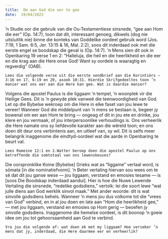 ```yaml
---
title:  Om aan God die eer te gee
date:  19/04/2023
---
```


’n Studie oor die gebruik van die Ou-Testamentiese sinsnede, “gee aan Hom die eer” (Op. 14:7), toon dat dit, interessant genoeg, dikwels (dog nie uitsluitlik nie) binne die konteks van Goddelike oordeel gebruik word (Jos. 7:19, 1 Sam. 6:5, Jer. 13:15 & 16, Mal. 2:2), soos dit inderdaad ook met die eerste engel se boodskap die geval is (Op. 14:7). ’n Mens sien dit ook in Openbaring 19 verse 1 en 2: “Halleluja, die heil en die heerlikheid en die eer en die krag aan die Here onse God! Want sy oordele is waaragtig en regverdig” (OAB).

`Lees die volgende verse uit die eerste sendbrief aan die Korintiërs – 3:16 en 17, 6:19 en 20, asook 10:31. Hierdie Skrifgedeeltes toon ’n manier wat ons eer aan die Here kan gee. Wat is daardie manier?`

Volgens die apostel Paulus is die liggaam ’n tempel, ’n woonplek vir die Heilige Gees. Dit is ’n gewyde plek vanweë die teenwoordigheid van God. Let op die Bybelse wekroep om die Here in elke faset van jou lewe te vereer! Wanneer God die middelpunt van ’n mens se bestaan is, begeer jy bowenal om eer aan Hom te bring — ongeag of dit in jou ete en drinke, jou klere en jou vermaak, of jou interpersoonlike verhoudings is. Ons verheerlik die Here namate ons sy liefdevolle karakter aan die wêreld toon; en ons doen dit deur ons verbintenis aan, en uitleef van, sy wil. Dit is selfs meer belangrik inaggenome die eindtyd-oordeel wat die aarde in Openbaring te beurt val.

`Lees Romeine 12:1 en 2.Watter beroep doen die apostel Paulus op ons betreffende die somtotaal van ons lewenskeuses?`

Die oorspronklike Koine [Bybelse] Grieks wat as “liggame” vertaal word, is sōmata [in die nominatiefvorm]. ’n Beter vertaling hiervan sou wees om te sê dat dit jou ganse wese — jou liggaam, verstand en emosies tesame — is [soos Die Boodskap inderdaad aandui]. Hier is hoe die Nuwe Lewende Vertaling die sinsnede, “redelike godsdiens,” vertolk: lei die soort lewe “wat julle diens aan God werklik sinvol maak.” Met ander woorde: dit is wat sinvolle godsdiens behels. Wanneer ’n mens jou dus volkome tot die “vrees van God” verbind, en in al jou doen en late aan “Hom die heerlikheid gee,” — met jou liggaam, verstand en emosies op Hom gerig — beoefen jy sinvolle godsdiens. Inaggenome die hemelse oordeel, is dit boonop ’n goeie idee om jou tot gehoorsaamheid aan God te verbind.

`Vra jou die volgende af: wat doen ek met my liggaam? Hoe verseker ’n mens dat jy, inderdaad, die Here daarmee eer en verheerlik?`